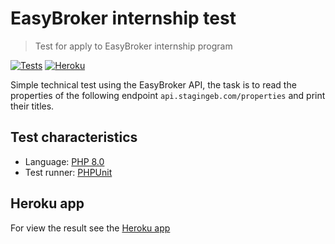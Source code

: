 # EasyBroker internship test
> Test for apply to EasyBroker internship program

[![Tests](https://github.com/Rosendito/easybroker-internship-test/actions/workflows/run-tests.yml/badge.svg?branch=master)](https://github.com/Rosendito/easybroker-internship-test/actions/workflows/run-tests.yml)
[![Heroku](https://heroku-badge.herokuapp.com/?app=easybroker-internship-test)](https://easybroker-internship-test.herokuapp.com/)

Simple technical test using the EasyBroker API, the task is to read the properties of the following endpoint `api.stagingeb.com/properties` and print their titles.

## Test characteristics
* Language: [PHP 8.0](https://www.php.net/)
* Test runner: [PHPUnit](https://phpunit.de/)

## Heroku app

For view the result see the [Heroku app](https://easybroker-internship-test.herokuapp.com/)
